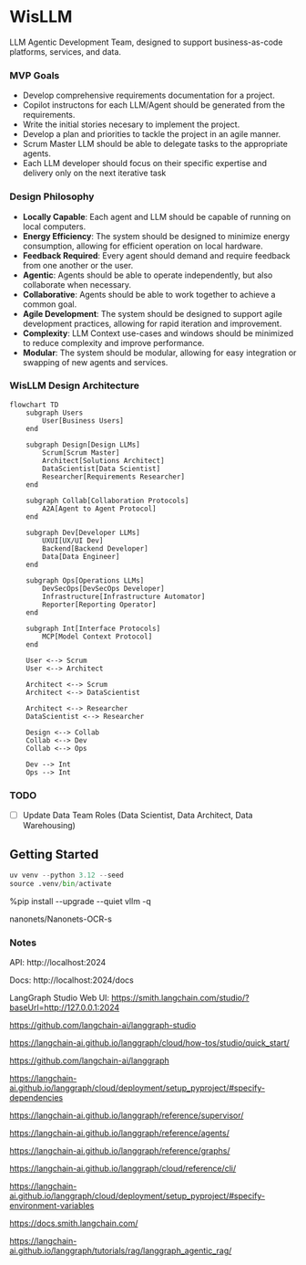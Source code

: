 # WisLLM

LLM Agentic Development Team, designed to support business-as-code platforms, services, and data.

### MVP Goals

- Develop comprehensive requirements documentation for a project.
- Copilot instructons for each LLM/Agent should be generated from the requirements.
- Write the initial stories necesary to implement the project.
- Develop a plan and priorities to tackle the project in an agile manner.
- Scrum Master LLM should be able to delegate tasks to the appropriate agents.
- Each LLM developer should focus on their specific expertise and delivery only on the next iterative task

### Design Philosophy

- **Locally Capable**: Each agent and LLM should be capable of running on local computers.
- **Energy Efficiency**: The system should be designed to minimize energy consumption, allowing for efficient operation on local hardware.
- **Feedback Required**: Every agent should demand and require feedback from one another or the user.
- **Agentic**: Agents should be able to operate independently, but also collaborate when necessary.
- **Collaborative**: Agents should be able to work together to achieve a common goal.
- **Agile Development**: The system should be designed to support agile development practices, allowing for rapid iteration and improvement.
- **Complexity**: LLM Context use-cases and windows should be minimized to reduce complexity and improve performance.
- **Modular**: The system should be modular, allowing for easy integration or swapping of new agents and services.

### WisLLM Design Architecture

```mermaid
flowchart TD
    subgraph Users
        User[Business Users]
    end

    subgraph Design[Design LLMs]
        Scrum[Scrum Master]
        Architect[Solutions Architect]
        DataScientist[Data Scientist]
        Researcher[Requirements Researcher]
    end

    subgraph Collab[Collaboration Protocols]
        A2A[Agent to Agent Protocol]
    end

    subgraph Dev[Developer LLMs]
        UXUI[UX/UI Dev]
        Backend[Backend Developer]
        Data[Data Engineer]
    end

    subgraph Ops[Operations LLMs]
        DevSecOps[DevSecOps Developer]
        Infrastructure[Infrastructure Automator]
        Reporter[Reporting Operator]
    end

    subgraph Int[Interface Protocols]
        MCP[Model Context Protocol]
    end

    User <--> Scrum
    User <--> Architect

    Architect <--> Scrum
    Architect <--> DataScientist
    
    Architect <--> Researcher
    DataScientist <--> Researcher

    Design <--> Collab
    Collab <--> Dev
    Collab <--> Ops

    Dev --> Int
    Ops --> Int
```

### TODO

- [ ] Update Data Team Roles (Data Scientist, Data Architect, Data Warehousing)

## Getting Started

```python
uv venv --python 3.12 --seed
source .venv/bin/activate
```

%pip install --upgrade --quiet  vllm -q


nanonets/Nanonets-OCR-s

### Notes

API: http://localhost:2024

Docs: http://localhost:2024/docs

LangGraph Studio Web UI: https://smith.langchain.com/studio/?baseUrl=http://127.0.0.1:2024

https://github.com/langchain-ai/langgraph-studio

https://langchain-ai.github.io/langgraph/cloud/how-tos/studio/quick_start/

https://github.com/langchain-ai/langgraph

https://langchain-ai.github.io/langgraph/cloud/deployment/setup_pyproject/#specify-dependencies

https://langchain-ai.github.io/langgraph/reference/supervisor/

https://langchain-ai.github.io/langgraph/reference/agents/

https://langchain-ai.github.io/langgraph/reference/graphs/

https://langchain-ai.github.io/langgraph/cloud/reference/cli/

https://langchain-ai.github.io/langgraph/cloud/deployment/setup_pyproject/#specify-environment-variables

https://docs.smith.langchain.com/

https://langchain-ai.github.io/langgraph/tutorials/rag/langgraph_agentic_rag/
